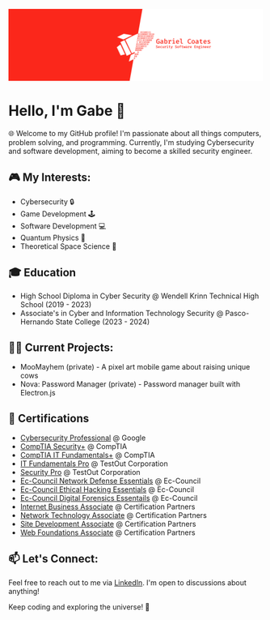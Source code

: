 ![Gabriel Coates - Security Software Engineer](GabrielCoatesBanner2.png)
# Hello, I'm Gabe 👋
🌐 Welcome to my GitHub profile! I'm passionate about all things computers, problem solving, and programming. Currently, I'm studying Cybersecurity and software development, aiming to become a skilled security engineer.

## 🎮 My Interests:
- Cybersecurity 🔒
- Game Development 🕹️
- Software Development 💻
- Quantum Physics 🌌
- Theoretical Space Science 🚀

## 🎓 Education
- High School Diploma in Cyber Security @ Wendell Krinn Technical High School (2019 - 2023)
- Associate's in Cyber and Information Technology Security @ Pasco-Hernando State College (2023 - 2024)

## 👨‍💻 Current Projects:
- MooMayhem (private) - A pixel art mobile game about raising unique cows
- Nova: Password Manager (private) - Password manager built with Electron.js

## 📜 Certifications
- [Cybersecurity Professional](https://www.coursera.org/professional-certificates/google-cybersecurity) @ Google
- [CompTIA Security+](https://www.comptia.org/certifications/security) @ CompTIA
- [CompTIA IT Fundamentals+](https://www.comptia.org/certifications/it-fundamentals) @ CompTIA
- [IT Fundamentals Pro](https://w3.testout.com/pro-certifications/it-fundamentals-pro) @ TestOut Corporation
- [Security Pro](https://w3.testout.com/pro-certifications/security-pro) @ TestOut Corporation
- [Ec-Council Network Defense Essentials](https://cert.eccouncil.org/network-defense-essentials.html) @ Ec-Council
- [Ec-Council Ethical Hacking Essentials](https://cert.eccouncil.org/ethical-hacking-essentials.html) @ Ec-Council
- [Ec-Council Digital Forensics Essentails](https://cert.eccouncil.org/digital-forensics-essentials.html) @ Ec-Council
- [Internet Business Associate](https://www.ciwcertified.com/ciw-certifications/web-foundations-series/internet-business-associate/course-description) @ Certification Partners
- [Network Technology Associate](https://www.ciwcertified.com/ciw-certifications/web-foundations-series/network-technology-associate/course-description) @ Certification Partners
- [Site Development Associate](https://www.ciwcertified.com/ciw-certifications/web-foundations-series/site-development-associate/course-description) @ Certification Partners
- [Web Foundations Associate](https://www.ciwcertified.com/ciw-certifications/web-foundations-series/web-foundations-associate/course-description) @ Certification Partners

## 📫 Let's Connect:
Feel free to reach out to me via [LinkedIn](https://www.linkedin.com/in/gabecoates/). I'm open to discussions about anything!

Keep coding and exploring the universe! 🚀

